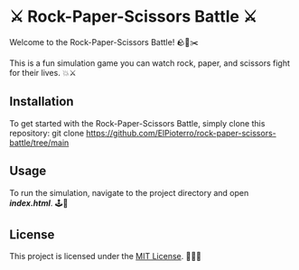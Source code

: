 # ⚔️ Rock-Paper-Scissors Battle ⚔️

Welcome to the Rock-Paper-Scissors Battle! 🪨📄✂️ 

This is a fun simulation game you can watch rock, paper, and scissors fight for their lives. 💥⚔️

## Installation

To get started with the Rock-Paper-Scissors Battle, simply clone this repository:
git clone https://github.com/ElPioterro/rock-paper-scissors-battle/tree/main


## Usage

To run the simulation, navigate to the project directory and open ***index.html***. 🕹️👀

## License

This project is licensed under the [MIT License](license.txt). 📜👨‍💻
